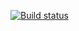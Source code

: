 [![Build status](https://ci.appveyor.com/api/projects/status/uekuwmccojb8f4gh?svg=true)](https://ci.appveyor.com/project/GLM-Alyona/container)